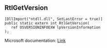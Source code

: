 ## RtlGetVersion

```
[DllImport("ntdll.dll", SetLastError = true)]
public static extern int RtlGetVersion(
   ref OSVERSIONINFOEXW lpVersionInformation
);
```

Microsoft documentation: [Link](https://learn.microsoft.com/en-us/windows-hardware/drivers/ddi/wdm/nf-wdm-rtlgetversion)
